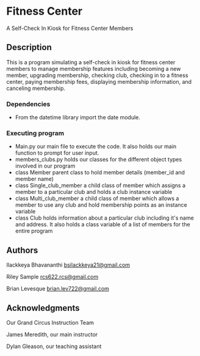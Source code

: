 # Fitness Center

A Self-Check In Kiosk for Fitness Center Members

## Description

This is a program simulating a self-check in kiosk for fitness center members to manage membership features including becoming a new member, upgrading membership, checking club, checking in to a fitness center, paying membership fees, displaying membership information, and canceling membership.

### Dependencies

* From the datetime library import the date module.

### Executing program

* Main.py
  our main file to execute the code. It also holds our main function to prompt for user input.
* members_clubs.py
  holds our classes for the different object types involved in our program
* class Member
  parent class to hold member details (member_id and member name)
* class Single_club_member
  a child class of member which assigns a member to a particular club and holds a club instance variable
* class Multi_club_member
  a child class of member which allows a member to use any club and hold membership points as an instance variable
* class Club
  holds information about a particular club including it's name and address. It also holds a class variable of a list of members for the entire 
  program

  

## Authors

Ilackkeya Bhavananthi bsilackkeya21@gmail.com

Riley Sample rcs622.rcs@gmail.com

Brian Levesque brian.lev722@gmail.com

## Acknowledgments

Our Grand Circus Instruction Team 

James Meredith, our main instructor

Dylan Gleason, our teaching assistant
